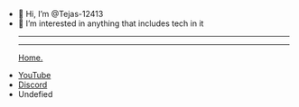 - 👋 Hi, I’m @Tejas-12413
- 👀 I’m interested in anything that includes tech in it
<br><hr><hr><a href="https://github.com/Tejas-12413" target="_blank"> Home.</a>

<ul>
  <li><a href="https://youtube.com">YouTube<a/></li>
  <li><a href="https://discord.com/channels/@me">Discord<a/></li>
  <li>Undefied</li>
</ul>

<!---
Tejas-12413/Tejas-12413 is a ✨ special ✨ repository because its `README.md` (this file) appears on your GitHub profile.
You can click the Preview link to take a look at your changes.
--->
